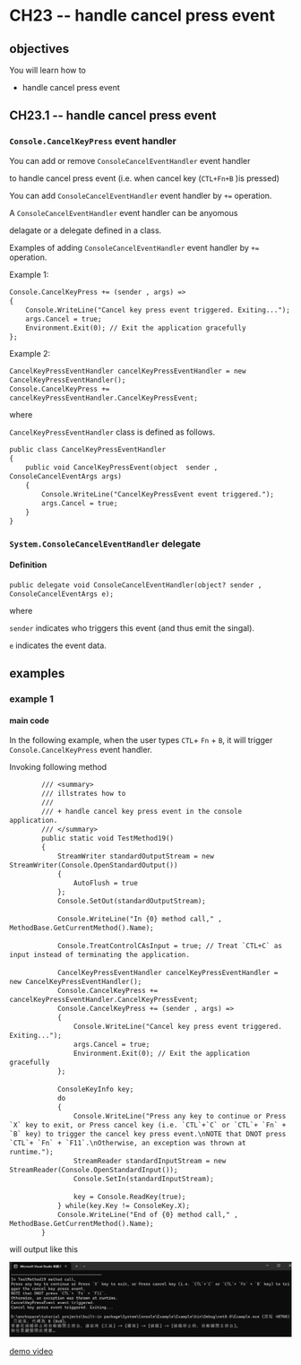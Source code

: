 # CH23 -- handle cancel press event
## objectives
You will learn how to

+ handle cancel press event

## CH23.1 -- handle cancel press event
### `Console.CancelKeyPress` event handler
You can add or remove `ConsoleCancelEventHandler` event handler 

to handle cancel press event (i.e. when cancel key (`CTL+Fn+B` )is pressed)

You can add `ConsoleCancelEventHandler` event handler by `+=` operation.

A `ConsoleCancelEventHandler` event handler can be anyomous 

delagate or a delegate defined in a class.

Examples of adding `ConsoleCancelEventHandler` event handler by `+=` operation.

Example 1:

```
Console.CancelKeyPress += (sender , args) =>
{
    Console.WriteLine("Cancel key press event triggered. Exiting...");
    args.Cancel = true;
    Environment.Exit(0); // Exit the application gracefully
};
```

Example 2:

```
CancelKeyPressEventHandler cancelKeyPressEventHandler = new CancelKeyPressEventHandler();
Console.CancelKeyPress += cancelKeyPressEventHandler.CancelKeyPressEvent;
```

where

`CancelKeyPressEventHandler` class is defined as follows.

```
public class CancelKeyPressEventHandler
{
    public void CancelKeyPressEvent(object  sender , ConsoleCancelEventArgs args)
    {
        Console.WriteLine("CancelKeyPressEvent event triggered.");
        args.Cancel = true;
    }
}
```

### `System.ConsoleCancelEventHandler` delegate
#### Definition
```
public delegate void ConsoleCancelEventHandler(object? sender , ConsoleCancelEventArgs e);
```

where

`sender` indicates who triggers this event (and thus emit the singal).

`e` indicates the event data.

## examples
### example 1
#### main code
In the following example, when the user types `CTL`+ `Fn` + `B`, it will trigger `Console.CancelKeyPress` event handler.

Invoking following method

```
        /// <summary>
        /// illstrates how to 
        /// 
        /// + handle cancel key press event in the console application.
        /// </summary>
        public static void TestMethod19()
        {
            StreamWriter standardOutputStream = new StreamWriter(Console.OpenStandardOutput())
            {
                AutoFlush = true
            };
            Console.SetOut(standardOutputStream);

            Console.WriteLine("In {0} method call," , MethodBase.GetCurrentMethod().Name);

            Console.TreatControlCAsInput = true; // Treat `CTL+C` as input instead of terminating the application.

            CancelKeyPressEventHandler cancelKeyPressEventHandler = new CancelKeyPressEventHandler();
            Console.CancelKeyPress += cancelKeyPressEventHandler.CancelKeyPressEvent;
            Console.CancelKeyPress += (sender , args) =>
            {
                Console.WriteLine("Cancel key press event triggered. Exiting...");
                args.Cancel = true;
                Environment.Exit(0); // Exit the application gracefully
            };

            ConsoleKeyInfo key;
            do
            {
                Console.WriteLine("Press any key to continue or Press `X` key to exit, or Press cancel key (i.e. `CTL`+`C` or `CTL`+ `Fn` + `B` key) to trigger the cancel key press event.\nNOTE that DNOT press `CTL`+ `Fn` + `F11`.\nOtherwise, an exception was thrown at runtime.");
                StreamReader standardInputStream = new StreamReader(Console.OpenStandardInput());
                Console.SetIn(standardInputStream);

                key = Console.ReadKey(true);
            } while(key.Key != ConsoleKey.X);
            Console.WriteLine("End of {0} method call," , MethodBase.GetCurrentMethod().Name);
        }
```

will output like this

![example of handling cancel press event.png](./example%20of%20handling%20cancel%20press%20event.png)

[demo video](https://github.com/40843245/CSharp/blob/master/demo%20of%20handle%20cancel%20press%20key%20event%20in%20console%20input%20programmatically%20in%20C%23.mkv)
